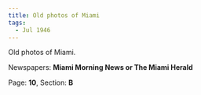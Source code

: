 ```yaml
---  
title: Old photos of Miami  
tags:  
  - Jul 1946  
---  
```

  
Old photos of Miami.  
  
Newspapers: **Miami Morning News or The Miami Herald**  
  
Page: **10**, Section: **B** 

